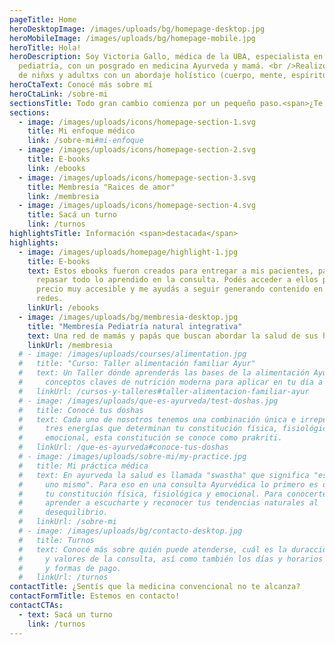 ```yaml
---
pageTitle: Home
heroDesktopImage: /images/uploads/bg/homepage-desktop.jpg
heroMobileImage: /images/uploads/bg/homepage-mobile.jpg
heroTitle: Hola!
heroDescription: Soy Victoria Gallo, médica de la UBA, especialista en
  pediatría, con un posgrado en medicina Ayurveda y mamá. <br />Realizo atención
  de niñxs y adultxs con un abordaje holístico (cuerpo, mente, espíritu).
heroCtaText: Conocé más sobre mí
heroCtaLink: /sobre-mi
sectionsTitle: Todo gran cambio comienza por un pequeño paso.<span>¿Te animás?</span>
sections:
  - image: /images/uploads/icons/homepage-section-1.svg
    title: Mi enfoque médico
    link: /sobre-mi#mi-enfoque
  - image: /images/uploads/icons/homepage-section-2.svg
    title: E-books
    link: /ebooks
  - image: /images/uploads/icons/homepage-section-3.svg
    title: Membresía "Raices de amor"
    link: /membresia
  - image: /images/uploads/icons/homepage-section-4.svg
    title: Sacá un turno
    link: /turnos
highlightsTitle: Información <span>destacada</span>
highlights:
  - image: /images/uploads/homepage/highlight-1.jpg
    title: E-books
    text: Estos ebooks fueron creados para entregar a mis pacientes, para que puedan
      repasar todo lo aprendido en la consulta. Podés acceder a ellos por un
      precio muy accesible y me ayudás a seguir generando contenido en las
      redes.
    linkUrl: /ebooks
  - image: /images/uploads/bg/membresia-desktop.jpg
    title: "Membresía Pediatría natural integrativa"
    text: Una red de mamás y papás que buscan abordar la salud de sus hijos de manera integral y a través de tratamientos naturales. Si consideras que la medicina convencional hace un uso excesivo de medicación y que no toma en cuenta las características individuales de tu hijo o hija, este espacio es para vos.
    linkUrl: /membresia
  # - image: /images/uploads/courses/alimentation.jpg
  #   title: "Curso: Taller alimentación familiar Ayur"
  #   text: Un Taller dónde aprenderás las bases de la alimentación Ayurvédica y
  #     conceptos claves de nutrición moderna para aplicar en tu día a día.
  #   linkUrl: /cursos-y-talleres#taller-alimentacion-familiar-ayur
  # - image: /images/uploads/que-es-ayurveda/test-doshas.jpg
  #   title: Conocé tus doshas
  #   text: Cada uno de nosotros tenemos una combinación única e irrepetible de estas
  #     tres energías que determinan tu constitución física, fisiológica y
  #     emocional, esta constitución se conoce como prakriti.
  #   linkUrl: /que-es-ayurveda#conoce-tus-doshas
  # - image: /images/uploads/sobre-mi/my-practice.jpg
  #   title: Mi práctica médica
  #   text: En ayurveda la salud es llamada "swastha" que significa "establecido en
  #     uno mismo". Para eso en una consulta Ayurvédica lo primero es determinar
  #     tu constitución física, fisiológica y emocional. Para conocerte, para
  #     aprender a escucharte y reconocer tus tendencias naturales al
  #     desequilibrio.
  #   linkUrl: /sobre-mi
  # - image: /images/uploads/bg/contacto-desktop.jpg
  #   title: Turnos
  #   text: Conocé más sobre quién puede atenderse, cuál es la duracción, modalidades
  #     y valores de la consulta, así como también los días y horarios de atención
  #     y formas de pago.
  #   linkUrl: /turnos
contactTitle: ¿Sentís que la medicina convencional no te alcanza?
contactFormTitle: Estemos en contacto!
contactCTAs:
  - text: Sacá un turno
    link: /turnos
---
```


